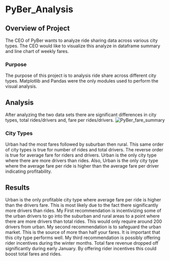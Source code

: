 # PyBer_Analysis

## Overview of Project
The CEO of PyBer wants to analyze ride sharing data across various city types. The CEO would like to visualize this analyze in dataframe summary and line chart of weekly fares.

### Purpose
The purpose of this project is to analysis ride share across different city types. Matplotlib and Pandas were the only modules used to perform the visual analysis.

## Analysis
After analyzing the two data sets there are significant differences in city types, total rides/drivers and, fare per rides/drivers.
![PyBer_fare_summary](https://user-images.githubusercontent.com/103381098/169653745-199287f8-961a-40cd-9bd3-bf973b03cc07.png)

### City Types
Urban had the most fares followed by suburban then rural. This same order of city types is true for number of rides and total drivers. The reverse order is true for average fare for riders and drivers. Urban is the only city type where there are more drivers than rides. Also, Urban is the only city type where the average fare per ride is higher than the average fare per driver indicating profitability.

## Results
Urban is the only profitable city type where average fare per ride is higher than the drivers fare. This is most likely due to the fact there significantly more drivers than rides. My First recommendation is incentivizing some of the urban drivers to go into the suburban and rural areas to a point where there are more drivers than total rides. This would only require around 200 drivers from urban. My second recommendation is to safeguard the urban market. This is the source of more than half your fares. It is important that this city type performs well. My third recommendation is possibly offering rider incentives during the winter months. Total fare revenue dropped off significantly during early January. By offering rider incentives this could boost total fares and rides.
